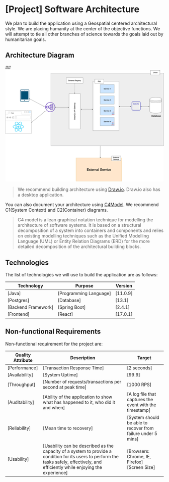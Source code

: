 # [Project] Software Architecture

We plan to build the application using a Geospatial centered architectural style. We are placing humanity at the center of the objective functions.  We will attempt to tie all other branches of science towards the goals laid out by humanitarian goals.

## Architecture Diagram

##![](architecture.png)

> We recommend building architecture using [Draw.io](https://app.diagrams.net/). Draw.io also has a desktop application.

You can also document your architecture using [C4Model](https://c4model.com/).  We recommend C1(System Context) and C2(Container) diagrams.

> C4 model is a lean graphical notation technique for modelling the architecture of software systems. It is based on a structural decomposition of a system into containers and components and relies on existing modelling techniques such as the Unified Modelling Language (UML) or Entity Relation Diagrams (ERD) for the more detailed decomposition of the architectural building blocks.

## Technologies

The list of technologies we will use to build the application are as follows:

| Technology          | Purpose                | Version  |
| ------------------- | ---------------------- | -------- |
| [Java]              | [Programming Language] | [11.0.9] |
| [Postgres]          | [Database]             | [13.1]   |
| [Backend Framework] | [Spring Boot]          | [2.4.1]  |
| [Frontend]          | [React]                | [17.0.1] |

## Non-functional Requirements

Non-functional requirement for the project are:

| Quality Attribute | Description                                                  | Target                                                       |
| ----------------- | ------------------------------------------------------------ | ------------------------------------------------------------ |
| [Performance]     | [Transaction Response Time]                                  | [2 seconds]                                                  |
| [Availability]    | [System Uptime]                                              | [99.9]                                                       |
| [Throughput]      | [Number of requests/transactions per second at peak time]    | [1000 RPS]                                                   |
| [Auditability]    | [Ability of the application to show what has happened to it, who did it and when] | [A log file that captures the event with the timestamp]      |
| [Reliability]     | [Mean time to recovery]                                      | [System should be able to recover from failure under 5 mins] |
| [Usability]       | [Usability can be described as the capacity of a system to provide a condition for its users to perform the tasks safely, effectively, and efficiently while enjoying the experience] | [Browsers: Chrome, IE, Firefox] <br />[Screen Size]          |


